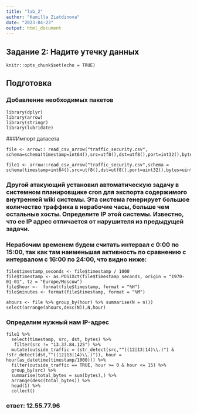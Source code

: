 ```yaml
---
title: "lab_2"
author: "Kamilla Ziatdinova"
date: "2023-04-23"
output: html_document
---
```

## Задание 2: Надите утечку данных 

```{r setup, include=FALSE}
knitr::opts_chunk$set(echo = TRUE)
```

## Подготовка 
### Добавление необходимых пакетов
```{r}
library(dplyr)
library(arrow)
library(stringr)
library(lubridate)

```

###Импорт датасета
```{r}
file <- arrow:: read_csv_arrow("traffic_security.csv", schema=schema(timestamp=int64(),src=utf8(),dst=utf8(),port=int32(),bytes=int32()))
```

```{r,warning=FALSE, message=FALSE, error=FALSE}
file1 <- arrow::read_csv_arrow("traffic_security.csv",schema = schema(timestamp=int64(),src=utf8(),dst=utf8(),port=uint32(),bytes=uint32()))
```


### Другой атакующий установил автоматическую задачу в системном планировщике cron для экспорта содержимого внутренней wiki системы. Эта система генерирует большое количество траффика в нерабочие часы, больше чем остальные хосты. Определите IP этой системы. Известно, что ее IP адрес отличается от нарушителя из предыдущей задачи.

###  Нерабочим временем будем считать интервал с 0:00 по 15:00, так как там наименьшая активность по сравнению с интервалом с 16:00 по 24:00, что видно ниже:

```{r}
file$timestamp_seconds <- file$timestamp / 1000
file$timestamp <- as.POSIXct(file$timestamp_seconds, origin = "1970-01-01", tz = "Europe/Moscow")
file$hour <-  format(file$timestamp, format = "%H")
file$minutes <- format(file$timestamp, format = "%M")
```

```{r}
ahours <- file %>% group_by(hour) %>% summarise(N = n())
select(arrange(ahours,desc(N)),N,hour)
```

### Определим нужный нам IP-адрес 

```{r}
file1 %>%
  select(timestamp, src, dst, bytes) %>%
   filter(src != "13.37.84.125") %>%
  mutate(outside_traffic = (str_detect(src,"^((12|13|14)\\.)") & !str_detect(dst,"^((12|13|14)\\.)")), hour = hour(as_datetime(timestamp/1000))) %>%
  filter(outside_traffic == TRUE, hour >= 0 & hour <= 15) %>%
  group_by(src) %>%
  summarise(total_bytes = sum(bytes),) %>%
  arrange(desc(total_bytes)) %>%
  head(1) %>%
  collect()
```

### ответ: 12.55.77.96 
